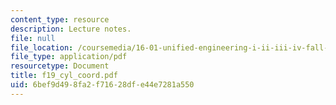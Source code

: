 ```yaml
---
content_type: resource
description: Lecture notes.
file: null
file_location: /coursemedia/16-01-unified-engineering-i-ii-iii-iv-fall-2005-spring-2006/6bef9d498fa2f71628dfe44e7281a550_f19_cyl_coord.pdf
file_type: application/pdf
resourcetype: Document
title: f19_cyl_coord.pdf
uid: 6bef9d49-8fa2-f716-28df-e44e7281a550
---
```

